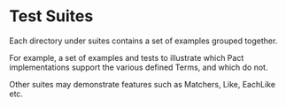 # Test Suites

Each directory under suites contains a set of examples grouped together.

For example, a set of examples and tests to illustrate which Pact implementations
support the various defined Terms, and which do not.

Other suites may demonstrate features such as Matchers, Like, EachLike etc.
